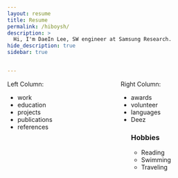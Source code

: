 ```yaml
---
layout: resume
title: Resume
permalink: /hiboysh/
description: >
  Hi, I'm DaeIn Lee, SW engineer at Samsung Research.
hide_description: true
sidebar: true


---
```


<style>
    @media (max-width: 600px) {
        /* Apply styles for screens smaller than 600px (e.g., phones) */
        .flex-container {
            flex-direction: column; /* Stack columns vertically */
        }
    }
</style>

<div class="flex-container" style="display: flex;">
    <div style="flex: 1; padding-right: 10px;">
        Left Column:
        <ul>
            <li>work</li>
            <li>education</li>
            <li>projects</li>
            <li>publications</li>
            <li>references</li>
        </ul>
    </div>
    <div style="flex: 1; padding-left: 10px;">
        Right Column:
        <ul>
            <li>awards</li>
            <li>volunteer</li>
            <li>languages</li>
            <li>Deez</li>
            <h3>Hobbies</h3>
            <ul>
            <li>Reading</li>
            <li>Swimming</li>
            <li>Traveling</li>
            </ul>
        </ul>
    </div>
</div>
